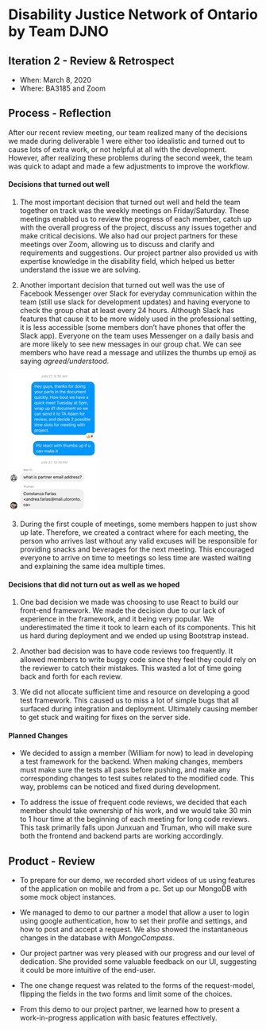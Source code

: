 # Disability Justice Network of Ontario by Team DJNO

## Iteration 2 - Review & Retrospect

- When: March 8, 2020
- Where: BA3185 and Zoom

## Process - Reflection
After our recent review meeting, our team realized many of the decisions we made during deliverable 1 were either too idealistic and turned out to cause lots of extra work, or not helpful at all with the development. However, after realizing these problems during the second week, the team was quick to adapt and made a few adjustments to improve the workflow. 
#### Decisions that turned out well

1) The most important decision that turned out well and held the team together on track was the weekly meetings on Friday/Saturday. These meetings enabled us to review the progress of each member, catch up with the overall progress of the project, discuss any issues together and make critical decisions. We also had our project partners for these meetings over Zoom, allowing us to discuss and clarify and requirements and suggestions. Our project partner also provided us with expertise knowledge in the disability field, which helped us better understand the issue we are solving.

2) Another important decision that turned out well was the use of Facebook Messenger over Slack for everyday communication within the team (still use slack for development updates) and having everyone to check the group chat at least every 24 hours. Although Slack has features that cause it to be more widely used in the professional setting, it is less accessible (some members don’t have phones that offer the Slack app). Everyone on the team uses Messenger on a daily basis and are more likely to see new messages in our group chat. We can see members who have read a message and utilizes the thumbs up emoji as saying *agreed/understood*.

![](img1.jpg)

3) During the first couple of meetings, some members happen to just show up late. Therefore, we created a contract where for each meeting, the person who arrives last without any valid excuses will be responsible for providing snacks and beverages for the next meeting. This encouraged everyone to arrive on time to meetings so less time are wasted waiting and explaining the same idea multiple times.

#### Decisions that did not turn out as well as we hoped

1) One bad decision we made was choosing to use React to build our front-end framework. We made the decision due to our lack of experience in the framework, and it being very popular. We underestimated the time it took to learn each of its components. This hit us hard during deployment and we ended up using Bootstrap instead.

2) Another bad decision was to have code reviews too frequently. It allowed members to write buggy code since they feel they could rely on the reviewer to catch their mistakes. This wasted a lot of time going back and forth for each review.

3) We did not allocate sufficient time and resource on developing a good test framework. This caused us to miss a lot of simple bugs that all surfaced during integration and deployment. Ultimately causing member to get stuck and waiting for fixes on the server side. 
#### Planned Changes

- We decided to assign a member (William for now) to lead in developing a test framework for the backend. When making changes, members must make sure the tests all pass before pushing, and make any corresponding changes to test suites related to the modified code. This way, problems can be noticed and fixed during development.    

- To address the issue of frequent code reviews, we decided that each member should take ownership of his work, and we would take 30 min to 1 hour time at the beginning of each meeting for long code reviews. This task primarily falls upon Junxuan and Truman, who will make sure both the frontend and backend parts are working accordingly.

## Product - Review

- To prepare for our demo, we recorded short videos of us using features of the application on mobile and from a pc. Set up our MongoDB with some mock object instances.

- We managed to demo to our partner a model that allow a user to login using google authentication, how to set their profile and settings, and how to post and accept a request. We also showed the instantaneous changes in the database with _MongoCompass_.

- Our project partner was very pleased with our progress and our level of dedication. She provided some valuable feedback on our UI, suggesting it could be more intuitive of the end-user. 

- The one change request was related to the forms of the request-model, flipping the fields in the two forms and limit some of the choices. 

- From this demo to our project partner, we learned how to present a work-in-progress application with basic features effectively.   
